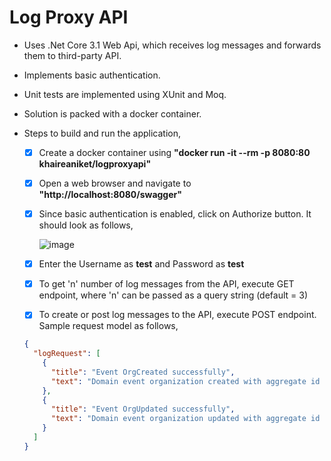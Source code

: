 # Log Proxy API

- Uses .Net Core 3.1 Web Api, which receives log messages and forwards them to third-party API.

- Implements basic authentication. 
  
- Unit tests are implemented using XUnit and Moq.

- Solution is packed with a docker container.
  
- Steps to build and run the application,
  - [x] Create a docker container using **"docker run -it --rm -p 8080:80 khaireaniket/logproxyapi"**
  - [x] Open a web browser and navigate to **"http://localhost:8080/swagger"**
  - [x] Since basic authentication is enabled, click on Authorize button. It should look as follows,
  
    ![image](https://user-images.githubusercontent.com/60029642/107157406-fd00a700-69a9-11eb-84f8-b1d56e642605.png)
    
  - [x] Enter the Username as **test** and Password as **test**
  - [x] To get 'n' number of log messages from the API, execute GET endpoint, where 'n' can be passed as a query string (default = 3)
  - [x] To create or post log messages to the API, execute POST endpoint. Sample request model as follows,
  ```json
  {
    "logRequest": [
      {
        "title": "Event OrgCreated successfully",
        "text": "Domain event organization created with aggregate id 111"
      },
      {
        "title": "Event OrgUpdated successfully",
        "text": "Domain event organization updated with aggregate id 111"
      }
    ]
  }
  ```

